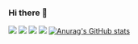 ### Hi there 👋

<!--
**xenedium/xenedium** is a ✨ _special_ ✨ repository because its `README.md` (this file) appears on your GitHub profile.

Here are some ideas to get you started:

- 🔭 I’m currently working on ...
- 🌱 I’m currently learning ...
- 👯 I’m looking to collaborate on ...
- 🤔 I’m looking for help with ...
- 💬 Ask me about ...
- 📫 How to reach me: ...
- 😄 Pronouns: ...
- ⚡ Fun fact: ...
-->
![](http://github-profile-summary-cards.vercel.app/api/cards/profile-details?username=xenedium&theme=github_dark)
![](http://github-profile-summary-cards.vercel.app/api/cards/repos-per-language?username=xenedium&theme=github_dark) 
![](http://github-profile-summary-cards.vercel.app/api/cards/most-commit-language?username=xenedium&theme=github_dark)
![](http://xenedium.me/)
[![Anurag's GitHub stats](https://github-readme-stats.vercel.app/api?username=xenedium)](https://github.com/anuraghazra/github-readme-stats)
